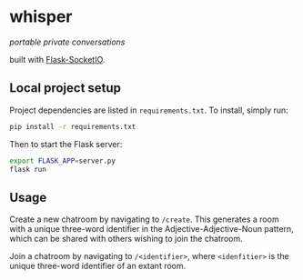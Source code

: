 # whisper

*portable private conversations*

built with [Flask-SocketIO](https://flask-socketio.readthedocs.io).

## Local project setup
Project dependencies are listed in `requirements.txt`. To install, simply run:

```bash
pip install -r requirements.txt
```
Then to start the Flask server:

```bash
export FLASK_APP=server.py
flask run
```

## Usage

Create a new chatroom by navigating to `/create`. This generates a room with a unique three-word identifier in the Adjective-Adjective-Noun pattern, which can be shared with others wishing to join the chatroom.

Join a chatroom by navigating to `/<identifier>`, where `<idenfitier>` is the unique three-word identifier of an extant room.
